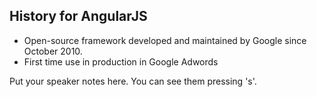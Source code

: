 ##  History for AngularJS

- Open-source framework developed and maintained by Google since October 2010.
- First time use in production in Google Adwords


<aside data-markdown class="notes">
    Put your speaker notes here.
    You can see them pressing 's'.
</aside>